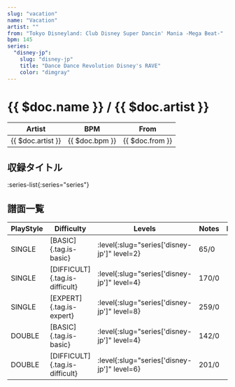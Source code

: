 ```yaml
---
slug: "vacation"
name: "Vacation"
artist: ""
from: "Tokyo Disneyland: Club Disney Super Dancin' Mania -Mega Beat-"
bpm: 145
series:
  "disney-jp":
    slug: "disney-jp"
    title: "Dance Dance Revolution Disney's RAVE"
    color: "dimgray"
---
```


# {{ $doc.name }} / {{ $doc.artist }}

|Artist|BPM|From|
|------|---|----|
|{{ $doc.artist }}|{{ $doc.bpm }}|{{ $doc.from }}|

## 収録タイトル

:series-list{:series="series"}

## 譜面一覧

|PlayStyle|Difficulty|Levels|Notes|Movie|
|---------|----------|------|-----|-----|
|SINGLE|[BASIC]{.tag.is-basic}|:level{:slug="series['disney-jp']" level=2}|65/0||
|SINGLE|[DIFFICULT]{.tag.is-difficult}|:level{:slug="series['disney-jp']" level=4}|170/0||
|SINGLE|[EXPERT]{.tag.is-expert}|:level{:slug="series['disney-jp']" level=8}|259/0||
|DOUBLE|[BASIC]{.tag.is-basic}|:level{:slug="series['disney-jp']" level=4}|142/0||
|DOUBLE|[DIFFICULT]{.tag.is-difficult}|:level{:slug="series['disney-jp']" level=6}|201/0||
